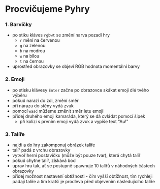 # Procvičujeme Pyhry

### 1. Barvičky

- po stiku kláves `rgbwt` se změní narva pozadí hry
  - `r` mění na červenou
  - `g` na zelenou
  - `b` na modrou
  - `w` na bílou
  - `t` na černou
- uprostřed obrazovky se objeví RGB hodnota momentální barvy

### 2. Emoji
- po stisku klávesy `Enter` začne po obrazovce skákat emoji dlé tvého výběru
- pokud narazí do zdi, změní směr
- při nárazu do stěny vydá zvuk
- pomocí `wasd` můžeme změnit směr letu emoji
- přidej druhého emoji kamaráda, který se dá ovládat pomocí šipek
  - při kolizi s prvním emoji vydá zvuk a vypíše text "Au!" 

### 3. Talíře
- najdi a do hry zakomponuj obrázek talíře
- talíř padá z vrchu obrazovky
- vytvoř herní postavičku (může být pouze tvar), která chytá talíř
- pokud chytne talíř, získává bod
- uprav hru tak, ať se postupně spawnuje 10 talířů v náhodných částech obrazovky
- přidej možnost nastavení obtížnosti - čím vyšší obtížnost, tím rychleji padají talíře a tím kratší je prodleva před objevením následujícího talíře
